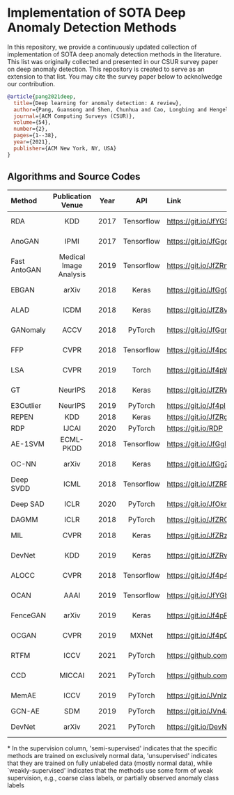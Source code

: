 # Implementation of SOTA Deep Anomaly Detection Methods
In this repository, we provide a continuously updated collection of implementation of SOTA deep anomaly detection methods in the literature. This list was originally collected and presented in our CSUR survey paper on deep anomaly detection. This repository is created to serve as an extension to that list. You may cite the survey paper below to acknolwedge our contribution. 
```bibtex
@article{pang2021deep,
  title={Deep learning for anomaly detection: A review},
  author={Pang, Guansong and Shen, Chunhua and Cao, Longbing and Hengel, Anton Van Den},
  journal={ACM Computing Surveys (CSUR)},
  volume={54},
  number={2},
  pages={1--38},
  year={2021},
  publisher={ACM New York, NY, USA}
}
```

## Algorithms and Source Codes


| Method | Publication Venue | Year | API | Link | Supervision*|Data|
| :----------- | :-----------: | :-----------: | :-----------: | :----------- |:----------- |:----------- |
|RDA|KDD| 2017|	Tensorflow|	https://git.io/JfYG5 | Semi-supervised|Image|
|AnoGAN| IPMI|2017|	Tensorflow|	https://git.io/JfGgc |Semi-supervised|Image|
|Fast AntoGAN|Medical Image Analysis|2019|	Tensorflow|	https://git.io/JfZRn |Semi-supervised|Image|
|EBGAN|arXiv|2018|	Keras|	https://git.io/JfGgG |Semi-supervised|Image|
|ALAD	|ICDM|2018|	Keras|	https://git.io/JfZ8v |Semi-supervised|Image|
|GANomaly|ACCV|2018|	PyTorch|	https://git.io/JfGgn |Semi-supervised|Image|
|FFP|CVPR|2018|Tensorflow|	https://git.io/Jf4pc |Semi-supervised|Video|
|LSA| CVPR|2019|	Torch|	https://git.io/Jf4pW |Semi-supervised|Image|
|GT| NeurIPS|2018|	Keras|	https://git.io/JfZRW |Semi-supervised|Image|
|E3Outlier| NeurIPS|2019|	PyTorch|	https://git.io/Jf4pl |Unsupervised|Image|
|REPEN	|KDD|2018|	Keras|	https://git.io/JfZRg |Unsupervised|Tabular|
|RDP| IJCAI| 2020|PyTorch|	https://git.io/RDP |Unsupervised|Tabular|
|AE-1SVM	|ECML-PKDD|2018|	Tensorflow	|https://git.io/JfGgl |Unsupervised|Tabular|
|OC-NN| arXiv|2018|	Keras|	https://git.io/JfGgZ |Semi-supervised|Image|
|Deep SVDD| ICML|2018|	Tensorflow	|https://git.io/JfZRR |Semi-supervised|Image|
|Deep SAD	|ICLR|2020|	PyTorch	|https://git.io/JfOkr |Weakly-supervised|Image|
|DAGMM	|ICLR|2018|	PyTorch|	https://git.io/JfZR0 |Unsupervised|Image|
|MIL| CVPR|2018|	Keras	|https://git.io/JfZRz |Weakly-supervised|Video|
|DevNet| KDD|2019|	Keras|	https://git.io/JfZRw |Weakly-supervised|Tabular|
|ALOCC	|CVPR|2018|	Tensorflow|	https://git.io/Jf4p4 |Semi-supervised|Image|
|OCAN	|AAAI|2019|	Tensorflow|	https://git.io/JfYGb |Semi-supervised|Sequential data|
|FenceGAN|arXiv|2019|	Keras|	https://git.io/Jf4pR |Semi-supervised|Image&Tabular|
|OCGAN|CVPR|2019|	MXNet|	https://git.io/Jf4p0 |Semi-supervised|Image|
|RTFM|ICCV|2021|PyTorch|https://github.com/tianyu0207/RTFM| Weakly-supervised|Video|
|CCD|MICCAI|2021|PyTorch|https://github.com/tianyu0207/CCD|Semi-supervised|Image|
|MemAE|ICCV|2019|PyTorch|https://git.io/JVnlz|Semi-supervised|Image&Video|
|GCN-AE|SDM|2019|PyTorch|https://git.io/JVn43|Unsupervised|Graph|
|DevNet|arXiv|2021|PyTorch|https://git.io/DevNet|Weakly-supervised|Image|


\* In the supervision column, 'semi-supervised' indicates that the specific methods are trained on exclusively normal data, 'unsupervised' indicates that they are trained on fully unlabeled data (mostly normal data), while `weakly-supervised' indicates that the methods use some form of weak supervision, e.g., coarse class labels, or partially observed anomaly class labels

